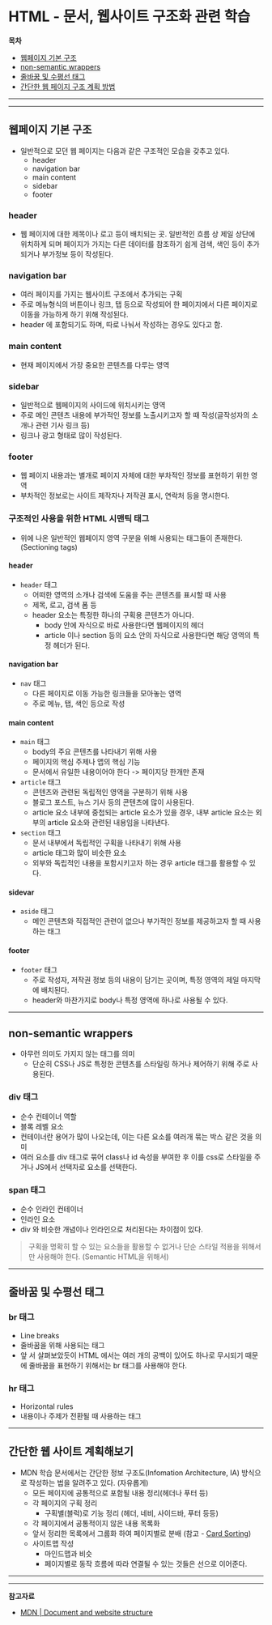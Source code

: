# HTML - 문서, 웹사이트 구조화 관련 학습

**목차**

- [웹페이지 기본 구조](#웹페이지-기본-구조)
- [non-semantic wrappers](#non-semantic-wrappers)
- [줄바꿈 및 수평선 태그](#줄바꿈-및-수평선-태그)
- [간단한 웹 페이지 구조 계획 방법](#웹-사이트-계획)

---
---

## 웹페이지 기본 구조

- 일반적으로 모던 웹 페이지는 다음과 같은 구조적인 모습을 갖추고 있다.
  - header
  - navigation bar
  - main content
  - sidebar
  - footer

### header

- 웹 페이지에 대한 제목이나 로고 등이 배치되는 곳. 일반적인 흐름 상 제일 상단에 위치하게 되며 페이지가 가지는 다른 데이터를 참조하기 쉽게 검색, 색인 등이 추가되거나 부가정보 등이 작성된다.

### navigation bar

- 여러 페이지를 가지는 웹사이트 구조에서 추가되는 구획
- 주로 메뉴형식의 버튼이나 링크, 탭 등으로 작성되어 한 페이지에서 다른 페이지로 이동을 가능하게 하기 위해 작성된다.
- header 에 포함되기도 하며, 따로 나눠서 작성하는 경우도 있다고 함.

### main content

- 현재 페이지에서 가장 중요한 콘텐츠를 다루는 영역

### sidebar

- 일반적으로 웹페이지의 사이드에 위치시키는 영역
- 주로 메인 콘텐츠 내용에 부가적인 정보를 노출시키고자 할 때 작성(글작성자의 소개나 관련 기사 링크 등)
- 링크나 광고 형태로 많이 작성된다.

### footer

- 웹 페이지 내용과는 별개로 페이지 자체에 대한 부차적인 정보를 표현하기 위한 영역
- 부차적인 정보로는 사이트 제작자나 저작권 표시, 연락처 등을 명시한다.

### 구조적인 사용을 위한 HTML 시맨틱 태그

- 위에 나온 일반적인 웹페이지 영역 구분을 위해 사용되는 태그들이 존재한다. (Sectioning tags)

#### header

- `header` 태그
  - 어떠한 영역의 소개나 검색에 도움을 주는 콘텐츠를 표시할 때 사용
  - 제목, 로고, 검색 폼 등
  - header 요소는 특정한 하나의 구획용 콘텐츠가 아니다.
    - body 안에 자식으로 바로 사용한다면 웹페이지의 헤더
    - article 이나 section 등의 요소 안의 자식으로 사용한다면 해당 영역의 특정 헤더가 된다.

#### navigation bar

- `nav` 태그
  - 다른 페이지로 이동 가능한 링크들을 모아놓는 영역
  - 주로 메뉴, 탭, 색인 등으로 작성
  
#### main content

- `main` 태그
  - body의 주요 콘텐츠를 나타내기 위해 사용
  - 페이지의 핵심 주제나 앱의 핵심 기능
  - 문서에서 유일한 내용이어야 한다 -> 페이지당 한개만 존재
- `article` 태그
  - 콘텐츠와 관련된 독립적인 영역을 구분하기 위해 사용
  - 블로그 포스트, 뉴스 기사 등의 콘텐츠에 많이 사용된다.
  - article 요소 내부에 중첩되는 article 요소가 있을 경우, 내부 article 요소는 외부의 article 요소와 관련된 내용임을 나타낸다.
- `section` 태그
  - 문서 내부에서 독립적인 구획을 나타내기 위해 사용
  - article 태그와 많이 비슷한 요소
  - 외부와 독립적인 내용을 포함시키고자 하는 경우 article 태그를 활용할 수 있다.

#### sidevar

- `aside` 태그
  - 메인 콘텐츠와 직접적인 관련이 없으나 부가적인 정보를 제공하고자 할 때 사용하는 태그

#### footer

- `footer` 태그
  - 주로 작성자, 저작권 정보 등의 내용이 담기는 곳이며, 특정 영역의 제일 마지막에 배치된다.
  - header와 마찬가지로 body나 특정 영역에 하나로 사용될 수 있다.

---

## non-semantic wrappers

- 아무런 의미도 가지지 않는 태그를 의미
  - 단순히 CSS나 JS로 특정한 콘텐츠를 스타일링 하거나 제어하기 위해 주로 사용된다.

### div 태그

- 순수 컨테이너 역할
- 블록 레벨 요소
- 컨테이너란 용어가 많이 나오는데, 이는 다른 요소를 여러개 묶는 박스 같은 것을 의미
- 여러 요소를 div 태그로 묶어 class나 id 속성을 부여한 후 이를 css로 스타일을 주거나 JS에서 선택자로 요소를 선택한다.

### span 태그

- 순수 인라인 컨테이너
- 인라인 요소
- div 와 비슷한 개념이나 인라인으로 처리된다는 차이점이 있다.

> 구획을 명확히 할 수 있는 요소들을 활용할 수 없거나 단순 스타일 적용을 위해서만 사용해야 한다. (Semantic HTML을 위해서)

---

## 줄바꿈 및 수평선 태그

### br 태그

- Line breaks
- 줄바꿈을 위해 사용되는 태그
- 앞 서 살펴보았듯이 HTML 에서는 여러 개의 공백이 있어도 하나로 무시되기 때문에 줄바꿈을 표현하기 위해서는 br 태그를 사용해야 한다.

### hr 태그

- Horizontal rules
- 내용이나 주제가 전환될 때 사용하는 태그

---

## 간단한 웹 사이트 계획해보기

- MDN 학습 문서에서는 간단한 정보 구조도(Infomation Architecture, IA) 방식으로 작성하는 법을 알려주고 있다. (자유롭게)
  - 모든 페이지에 공통적으로 포함될 내용 정리(헤더나 푸터 등)
  - 각 페이지의 구획 정리
    - 구획별(블럭)로 기능 정리 (헤더, 네비, 사이드바, 푸터 등등)
  - 각 페이지에서 공통적이지 않은 내용 목록화
  - 앞서 정리한 목록에서 그룹화 하여 페이지별로 분배 (참고 - [Card Sorting](https://developer.mozilla.org/en-US/docs/Glossary/Card_sorting))
  - 사이트맵 작성
    - 마인드맵과 비슷
    - 페이지별로 동작 흐름에 따라 연결될 수 있는 것들은 선으로 이어준다.

---
---

**참고자료**

- [MDN | Document and website structure](https://developer.mozilla.org/ko/docs/Learn/HTML/Introduction_to_HTML/Document_and_website_structure)
